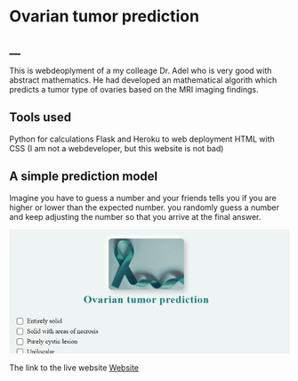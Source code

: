 
# Ovarian tumor prediction
## __

This is webdeoplyment of a my colleage Dr. Adel who is very good with abstract mathematics. He had developed an mathematical algorith which predicts a tumor type of ovaries 
based on the MRI imaging findings.
 
## Tools used
Python for calculations
Flask and Heroku to web deployment
HTML with CSS (I am not a webdeveloper, but this website is not bad)

## A simple prediction model
Imagine you have to guess a number and your friends tells you if you are higher or lower than the expected number.  you randomly guess a number and keep adjusting the number so that you arrive at the final answer. 

![](https://raw.githubusercontent.com/gvsanthu10/gvsanthu10.github.io/master/images/ovary.PNG)

The link to the live website 
[Website](https://ovariantumors.herokuapp.com/)
